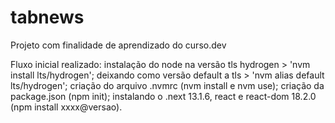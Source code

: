# tabnews
Projeto com finalidade de aprendizado do curso.dev 

Fluxo inicial realizado:
instalação do node na versão tls hydrogen > 'nvm install lts/hydrogen';
deixando como versão default a tls > 'nvm alias default lts/hydrogen';
criação do arquivo .nvmrc (nvm install e nvm use);
criação da package.json (npm init);
instalando o .next 13.1.6, react e react-dom 18.2.0 (npm install xxxx@versao).
